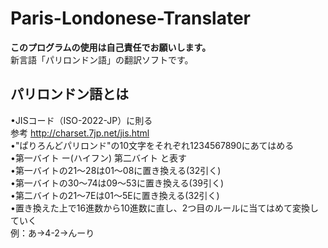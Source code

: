 # Paris-Londonese-Translater
**このプログラムの使用は自己責任でお願いします。**  
新言語「パリロンドン語」の翻訳ソフトです。

## パリロンドン語とは 
•JISコード（ISO-2022-JP）に則る  
参考 http://charset.7jp.net/jis.html  
•"ぱりろんどパリロンド"の10文字をそれぞれ1234567890にあてはめる  
•第一バイト ー(ハイフン) 第二バイト
と表す  
•第一バイトの21～28は01～08に置き換える(32引く)  
•第一バイトの30～74は09～53に置き換える(39引く)  
•第二バイトの21～7Eは01～5Eに置き換える(32引く)  
•置き換えた上で16進数から10進数に直し、2つ目のルールに当てはめて変換していく  
例：あ→4-2→んーり
